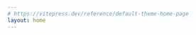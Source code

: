 ```yaml
---
# https://vitepress.dev/reference/default-theme-home-page
layout: home
---
```


<script setup>
import MyHomeLayout from '../.vitepress/theme/MyHomeLayout.vue';
import { hero, features } from '../.vitepress/locale/zh';
</script>

<MyHomeLayout :hero="hero" :features="features"></MyHomeLayout>
